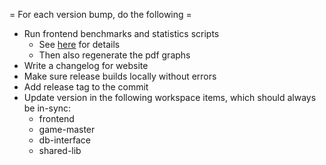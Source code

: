= For each version bump, do the following =
* Run frontend benchmarks and statistics scripts
    * See [here](/paddlers-frontend/benchmarks/README.md) for details
    * Then also regenerate the pdf graphs
* Write a changelog for website
* Make sure release builds locally without errors
* Add release tag to the commit
* Update version in the following workspace items, which should always be in-sync:
    * frontend
    * game-master
    * db-interface
    * shared-lib